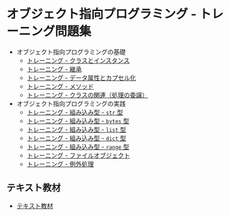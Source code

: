 # オブジェクト指向プログラミング - トレーニング問題集

* オブジェクト指向プログラミングの基礎
  + [トレーニング - クラスとインスタンス](01_class_tr.md)
  + [トレーニング - 継承](02_extends_tr.md)
  + [トレーニング - データ属性とカプセル化](03_capsule_tr.md)
  + [トレーニング - メソッド](04_method_tr.md)
  + [トレーニング - クラスの関連（処理の委譲）](05_delegate_tr.md)
* オブジェクト指向プログラミングの実践
  + [トレーニング - 組み込み型 - `str` 型](21_str_tr.md)
  + [トレーニング - 組み込み型 - `bytes` 型](22_bytes_tr.md)
  + [トレーニング - 組み込み型 - `list` 型](23_list_tr.md)
  + [トレーニング - 組み込み型 - `dict` 型](24_dict_tr.md)
  + [トレーニング - 組み込み型 - `range` 型](25_range_tr.md)
  + [トレーニング - ファイルオブジェクト](26_fileobject_tr.md)
  + [トレーニング - 例外処理](27_exception_tr.md)

## テキスト教材

* [テキスト教材](../text/README.md)
